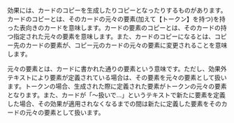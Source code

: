 効果には、カードのコピーを生成したりコピーとなったりするものがあります。カードのコピーとは、そのカードの元々の要素(加えて【トークン】を持つ)を持った表向きのカードを意味します。カードの要素のコピーとは、そのカードの持つ指定された元々の要素を意味します。また、カードのコピーになるとは、コピー先のカードの要素が、コピー元のカードの元々の要素に変更されることを意味します。

元々の要素とは、カードに書かれた通りの要素という意味です。ただし、効果外テキストにより要素が定義されている場合は、その要素を元々の要素として扱います。トークンの場合、生成された際に定義された要素がトークンの元々の要素となります。また、カードが「～扱いで...」というテキストで新たに要素を定義した場合、その効果が適用されなくなるまでの間は新たに定義した要素をそのカードの元々の要素として扱います。